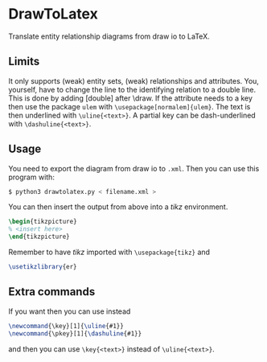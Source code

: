 # DrawToLatex

Translate entity relationship diagrams from draw io to LaTeX.

## Limits

It only supports (weak) entity sets, (weak) relationships and attributes. You, yourself, have to change the line to the
identifying relation to a double line. This is done by adding [double] after \draw. If the attribute needs to a key then
use the package `ulem` with `\usepackage[normalem]{ulem}`. The text is then underlined with `\uline{<text>}`. A partial
key can be dash-underlined with `\dashuline{<text>}`.

## Usage

You need to export the diagram from draw io to `.xml`. Then you can use this program with:

```python
$ python3 drawtolatex.py < filename.xml >
```

You can then insert the output from above into a *tikz* environment.

```tex
\begin{tikzpicture}
% <insert here>
\end{tikzpicture}
```

Remember to have *tikz* imported with `\usepackage{tikz}` and

```tex
\usetikzlibrary{er}
```

## Extra commands

If you want then you can use instead

```tex
\newcommand{\key}[1]{\uline{#1}}
\newcommand{\pkey}[1]{\dashuline{#1}}
```

and then you can use `\key{<text>}` instead of `\uline{<text>}`.
